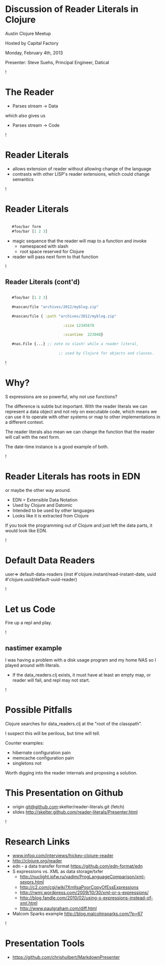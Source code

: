 Discussion of Reader Literals in Clojure
=========================

Austin Clojure Meetup

Hosted by Capital Factory

Monday, February 4th, 2013

Presenter: Steve Suehs, Principal Engineer, Datical  

!

The Reader
========
* Parses stream -> Data

which also gives us

* Parses stream -> Code

!

Reader Literals
===========

* allows extension of reader without allowing change of the language
* contrasts with other LISP's reader extensions, which could change semantics

!


Reader Literals
==========

```clojure

   #foo/bar form
   #foo/bar [1 2 3]
```

* magic sequence that the reader will map to a function and invoke
  * namespaced with slash
  * root space reserved for Clojure
* reader will pass next form to that function

!

Reader Literals (cont'd)
--------------------

```clojure

   #foo/bar [1 2 3]
   
   #nascan/file "archives/2012/myblog.zip"
   
   #nascan/file { :path "archives/2012/myblog.zip" 
   
                          :size 12345678
						  
                          :scantime  223048}
						  
   #nas.File {...} ;; note no slash! while a reader literal, 
   
                        ;; used by Clojure for objects and classes.
```


!

Why?
====
S expressions are so powerful, why not use functions?

The difference is subtle but important.  With the reader literals we can
represent a data object and not rely on executable code, which means
we can use it to operate with other systems or map to other
implementations in a different context. 

The reader literals also mean we can change the function that the
reader will call with the next form.

The date-time instance is a good example of both.

!

Reader Literals has roots in EDN
======================
or maybe the other way around.

* EDN = Extensible Data Notation
* Used by Clojure and Datomic
* Intended to be used by other languages
* Looks like it is extracted from Clojure

If you took the programming out of Clojure and just left the data
parts, it would look like EDN.

!

Default Data Readers
===============
   user=> default-data-readers
   {inst #'clojure.instant/read-instant-date, uuid #'clojure.uuid/default-uuid-reader}

!

Let us Code
=========

Fire up a repl and play.

!

nastimer example
---------------
I was having a problem with a disk usage program and my home NAS
so I played around with literals.

* If the data_readers.clj exists, it must have at least an empty map,
  or reader will fail, and repl may not start.

!

Possible Pitfalls
===========

Clojure searches for data_readers.clj at the "root of the classpath".

I suspect this will be perilous, but time will tell.

Counter examples:

* hibernate configuration pain
* memcache configuration pain
* singletons not 

Worth digging into the reader internals and proposing a solution.

This Presentation on Github
===================

* origin	git@github.com:skelter/reader-literals.git (fetch)
* slides    http://skelter.github.com/reader-literals/Presenter.html

!

Research Links
==========

* www.infoq.com/interviews/hickey-clojure-reader
* http://clojure.org/reader
* edn - a data transfer format https://github.com/edn-format/edn
* S expressions vs. XML as data storage/txfer
   * http://nuclight.ipfw.ru/vadim/ProgLanguageComparison/xml-sexprs.html
   * http://c2.com/cgi/wiki?XmlIsaPoorCopyOfEssExpressions
   * http://rwmj.wordpress.com/2009/10/30/xml-or-s-expressions/
   * http://blog.fandle.com/2010/02/using-s-expressions-instead-of-xml.html
   * http://www.paulgraham.com/diff.html
* Malcom Sparks example
   http://blog.malcolmsparks.com/?p=67

!

Presentation Tools
=============
* https://github.com/chrishulbert/MarkdownPresenter


